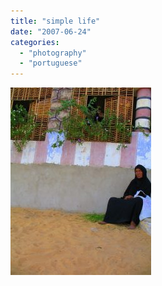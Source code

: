 ```yaml
---
title: "simple life"
date: "2007-06-24"
categories: 
  - "photography"
  - "portuguese"
---
```


[![](images/simple-life-225x300.jpg)](https://renatoalvestorres.net/wp-content/uploads/2007/06/simple-life.jpg)
